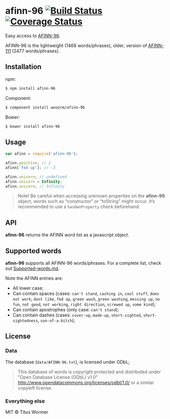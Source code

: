 # afinn-96 [![Build Status](https://img.shields.io/travis/wooorm/afinn-96.svg?style=flat)](https://travis-ci.org/wooorm/afinn-96) [![Coverage Status](https://img.shields.io/coveralls/wooorm/afinn-96.svg?style=flat)](https://coveralls.io/r/wooorm/afinn-96?branch=master)

Easy access to [AFINN-96](http://www2.imm.dtu.dk/pubdb/views/publication_details.php?id=6010).

AFINN-96 is the lightweight (1468 words/phrases), older, version of [AFINN-111](https://github.com/wooorm/afinn-111) (2477 words/phrases).

## Installation

npm:
```sh
$ npm install afinn-96
```

Component:
```sh
$ component install wooorm/afinn-96
```

Bower:
```sh
$ bower install afinn-96
```

## Usage

```js
var afinn = require('afinn-96');

afinn.positive; // 2
afinn['fed up']; // -3

afinn.unicorn; // undefined
afinn.unicorn = Infinity;
afinn.unicorn; // Infinity
```

> Note! Be careful when accessing unknown properties on the **afinn-96** object, words such as “constructor” or “toString” might occur.
> It’s recommended to use a `hasOwnProperty` check beforehand.

## API

**afinn-96** returns the AFINN word list as a javascript object.

## Supported words

**afinn-96** supports all AFINN-96 words/phrases. For a complete list, check out [Supported-words.md](Supported-words.md).

Note the AFINN entries are:

- All lower case;
- Can contain spaces (cases: `can't stand`, `cashing in`, `cool stuff`, `does not work`, `dont like`, `fed up`, `green wash`, `green washing`, `messing up`, `no fun`, `not good`, `not working`, `right direction`, `screwed up`, `some kind`);
- Can contain apostrophes (only case: `can't stand`);
- Can contain dashes (cases: `cover-up`, `made-up`, `short-sighted`, `short-sightedness`, `son-of-a-bitch`);

## License

### Data

The database (`data/AFINN-96.txt`), is licensed under ODbL;

> This database of words is copyright protected and distributed under
> "Open Database License (ODbL) v1.0"
> http://www.opendatacommons.org/licenses/odbl/1.0/ or a similar
> copyleft license.

### Everything else

MIT © Titus Wormer
